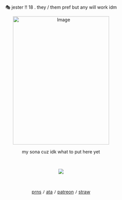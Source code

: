<p align="center">
🎭 jester !! 18 . they / them pref but any will work idm
<p align="center">
<img width="300" height="400" alt="Image" src="https://github.com/user-attachments/assets/4b98a428-b925-4d4b-9369-314e9d727527" />
<p align="center">
my sona cuz idk what to put here yet
</p>  
     ⠀⠀ ⠀  ⠀⠀⠀ ⠀⠀ ⠀ ⠀⠀⠀   <p align="center">
<p align="center"> <img src="https://komarev.com/ghpvc/?username=ggourdy&color=191970&flat&label=stalkers"></img>
</p>  ⠀
<p align="center"> <a href="https://pronouns.cc/@j3ster">prns</a> ﾉ <a href="https://heartofhelium.atabook.org/">ata</a>  ﾉ <a href="https://patreon.com/fooling">patreon</a>  ﾉ <a href="https://loooey.straw.page">straw</a>

